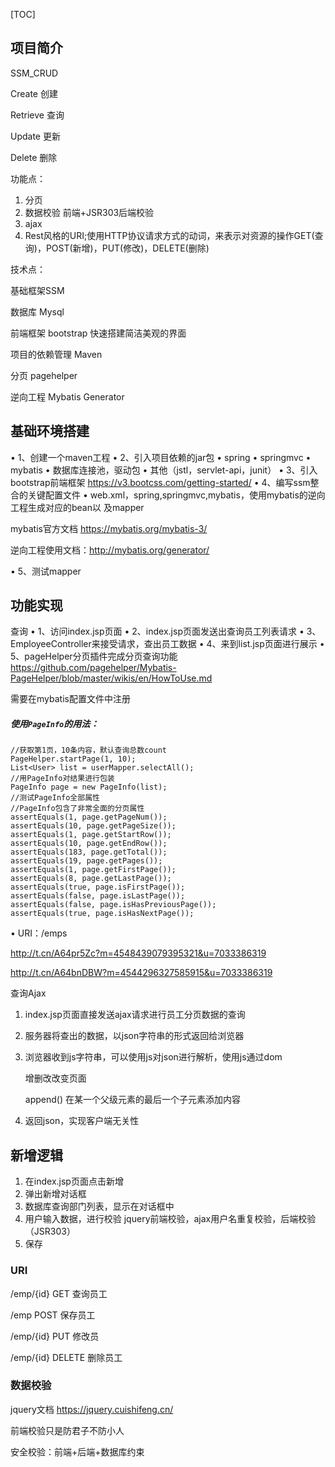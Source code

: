 [TOC]



## 项目简介

SSM_CRUD

Create 创建

Retrieve 查询

Update 更新

Delete 删除

功能点：

1. 分页
2. 数据校验  前端+JSR303后端校验
3. ajax
4. Rest风格的URI;使用HTTP协议请求方式的动词，来表示对资源的操作GET(查询)，POST(新增)，PUT(修改)，DELETE(删除)

技术点：

基础框架SSM

数据库 Mysql

前端框架  bootstrap 快速搭建简洁美观的界面

项目的依赖管理 Maven

分页 pagehelper

逆向工程 Mybatis Generator

## 基础环境搭建

• 1、创建一个maven工程
• 2、引入项目依赖的jar包
• spring
• springmvc
• mybatis
• 数据库连接池，驱动包
• 其他（jstl，servlet-api，junit）
• 3、引入bootstrap前端框架 https://v3.bootcss.com/getting-started/
• 4、编写ssm整合的关键配置文件
• web.xml，spring,springmvc,mybatis，使用mybatis的逆向工程生成对应的bean以
及mapper 

mybatis官方文档 https://mybatis.org/mybatis-3/

逆向工程使用文档：http://mybatis.org/generator/

• 5、测试mapper



## 功能实现



查询
• 1、访问index.jsp页面
• 2、index.jsp页面发送出查询员工列表请求
• 3、EmployeeController来接受请求，查出员工数据
• 4、来到list.jsp页面进行展示
• 5、pageHelper分页插件完成分页查询功能  https://github.com/pagehelper/Mybatis-PageHelper/blob/master/wikis/en/HowToUse.md

需要在mybatis配置文件中注册

##### 使用`PageInfo`的用法：

```
//获取第1页，10条内容，默认查询总数count
PageHelper.startPage(1, 10);
List<User> list = userMapper.selectAll();
//用PageInfo对结果进行包装
PageInfo page = new PageInfo(list);
//测试PageInfo全部属性
//PageInfo包含了非常全面的分页属性
assertEquals(1, page.getPageNum());
assertEquals(10, page.getPageSize());
assertEquals(1, page.getStartRow());
assertEquals(10, page.getEndRow());
assertEquals(183, page.getTotal());
assertEquals(19, page.getPages());
assertEquals(1, page.getFirstPage());
assertEquals(8, page.getLastPage());
assertEquals(true, page.isFirstPage());
assertEquals(false, page.isLastPage());
assertEquals(false, page.isHasPreviousPage());
assertEquals(true, page.isHasNextPage());
```



• URI：/emps

http://t.cn/A64pr5Zc?m=4548439079395321&u=7033386319

http://t.cn/A64bnDBW?m=4544296327585915&u=7033386319



查询Ajax

1. index.jsp页面直接发送ajax请求进行员工分页数据的查询

2. 服务器将查出的数据，以json字符串的形式返回给浏览器

3. 浏览器收到js字符串，可以使用js对json进行解析，使用js通过dom

   增删改改变页面

   append() 在某一个父级元素的最后一个子元素添加内容

4. 返回json，实现客户端无关性

## 新增逻辑

1. 在index.jsp页面点击新增
2. 弹出新增对话框
3. 数据库查询部门列表，显示在对话框中
4. 用户输入数据，进行校验
   jquery前端校验，ajax用户名重复校验，后端校验（JSR303）
5. 保存



### URI

/emp/{id}  GET 查询员工

/emp   POST 保存员工

/emp/{id}  PUT 修改员

/emp/{id}  DELETE 删除员工

### 数据校验

jquery文档 https://jquery.cuishifeng.cn/



前端校验只是防君子不防小人

安全校验：前端+后端+数据库约束